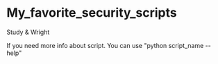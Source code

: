 # My_favorite_security_scripts
Study &amp; Wright

If you need more info about script. You can use "python script_name --help"
